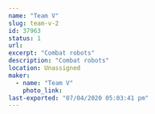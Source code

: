 ```yaml
---
name: "Team V"
slug: team-v-2
id: 37963
status: 1
url: 
excerpt: "Combat robots"
description: "Combat robots"
location: Unassigned
maker:
  - name: "Team V"
    photo_link: 
last-exported: "07/04/2020 05:03:41 pm"
---
```

